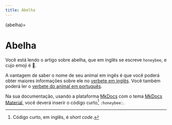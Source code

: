 ```yaml
---
title: Abelha
---
```


(abelha)=

# Abelha

Você está lendo o artigo sobre abelha, que em inglês se escreve 
`honeybee`, e cujo emoji é 🐝.

A vantagem de saber o nome de seu animal em ingês é que você poderá obter maiores informações sobre ele no [verbete em inglês](wikien:honeybee). 
Você também poderá ler o [verbete do animal em português](wikipt:abelha).

Na sua documentação, usando a plataforma [MkDocs](https://www.mkdocs.org/) com o tema [MkDocs Material](https://squidfunk.github.io/mkdocs-material/),
você deverá inserir o código curto[^1] `:honeybee:`.

[^1]: Código curto, em inglês, é *short code*.
